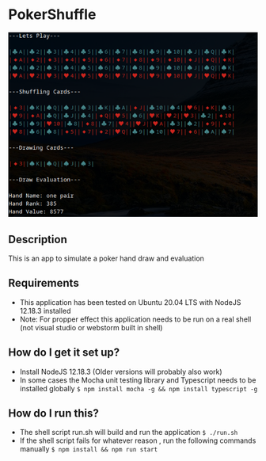 # PokerShuffle
![image info](./Screenshot.png)

## Description
This is an app to simulate a poker hand draw and evaluation

## Requirements
* This application has been tested on Ubuntu 20.04 LTS with NodeJS 12.18.3 installed
* Note: For propper effect this application needs to be run on a real shell (not visual studio or webstorm built in shell)

## How do I get it set up?
* Install NodeJS 12.18.3 (Older versions will probably also work)
* In some cases the Mocha unit testing library and Typescript needs to be installed globally
`$ npm install mocha -g && npm install typescript -g`

## How do I run this?
* The shell script run.sh will build and run the application
`$ ./run.sh`
* If the shell script fails for whatever reason , run the following commands manually
`$ npm install && npm run start`
